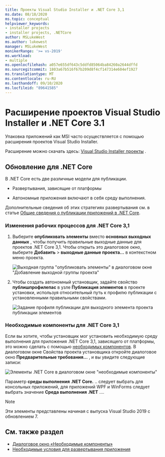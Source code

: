 ```yaml
---
title: Проекты Visual Studio Installer и .NET Core 3,1
ms.date: 08/18/2020
ms.topic: conceptual
helpviewer_keywords:
- installer projects
- installer projects, .NETCore
author: MSLukeWest
ms.author: lukewest
manager: MSLukeWest
monikerRange: '>= vs-2019'
ms.workload:
- multiple
ms.openlocfilehash: a057e655df643c5ddfd85064ba84260a2644dffd
ms.sourcegitcommit: 1803a67b516f67b209d8f4cf147314e604ef1927
ms.translationtype: MT
ms.contentlocale: ru-RU
ms.lasthandoff: 09/10/2020
ms.locfileid: "89641585"
---
```

# <a name="visual-studio-installer-projects-extension-and-net-core-31"></a>Расширение проектов Visual Studio Installer и .NET Core 3.1

Упаковка приложений как MSI часто осуществляется с помощью расширения проектов Visual Studio Installer.

Расширение можно скачать здесь: [Visual Studio Installer проекты](https://marketplace.visualstudio.com/items?itemName=VisualStudioClient.MicrosoftVisualStudio2017InstallerProjects) .

## <a name="update-for-net-core"></a>Обновление для .NET Core
В .NET Core есть две различные модели для публикации.

- Развертывания, зависящие от платформы

- Автономные приложения включают в себя среду выполнения.

Дополнительные сведения об этих стратегиях развертывания см. в статье [Общие сведения о публикации приложений в .NET Core](/dotnet/core/deploying/).

### <a name="workflow-changes-for-net-core-31"></a>Изменения рабочих процессов для .NET Core 3,1

1. Выберите **опубликовать элементы** вместо **основных выходных данных** , чтобы получить правильные выходные данные для проектов .NET Core 3,1.  Чтобы открыть это диалоговое окно, выберите **Добавить**  >  **выходные данные проекта...** в контекстном меню проекта.

    ![Выходная группа "опубликовать элементы" в диалоговом окне "Добавление выходной группы проекта"](../deployment/media/installer-projects-net-core-publish-items-output.png "Выбор публикации элементов")

2. Чтобы создать автономный установщик, задайте свойство **публишпрофилепас** в узле **Публикация элементов** в проекте установки, используя относительный путь к профилю публикации с установленными правильными свойствами.

    ![Задание профиля публикации для выходного элемента проекта публикации элементов](../deployment/media/installer-projects-net-core-publish-profile.png "Задать профиль публикации")

### <a name="prerequisites-for-net-core-31"></a>Необходимые компоненты для .NET Core 3,1

Если вы хотите, чтобы установщик мог установить необходимую среду выполнения для приложения .NET Core 3,1, зависящего от платформы, это можно сделать с помощью [необходимых компонентов](../deployment/application-deployment-prerequisites.md).  В диалоговом окне Свойства проекта установщика откройте диалоговое окно **Предварительные требования...** , и вы увидите следующие записи:

![Элементы .NET Core в диалоговом окне "необходимые компоненты"](../deployment/media/installer-projects-net-core-prerequisites.png "Предварительные требования для .NET Core")

Параметр **среды выполнения .NET Core.** .. следует выбрать для консольных приложений, для приложений WPF и WinForms следует выбрать значение **Среда выполнения .NET** ....

>[!NOTE]
>Эти элементы представлены начиная с выпуска Visual Studio 2019 с обновлением 7.

## <a name="see-also"></a>См. также раздел

- [Диалоговое окно «Необходимые компоненты»](../ide/reference/prerequisites-dialog-box.md)
- [Необходимые условия для развертывания приложения](../deployment/application-deployment-prerequisites.md)